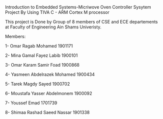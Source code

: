 Introduction to Embedded Systems-Micriwove Oven 
Controller Sysytem Project By Using TIVA C - ARM Cortex M processor

This project is Done by Group of 8 members of CSE and ECE departements at Faculty of Engineering Ain Shams Univeristy.


Members:


1- Omar Ragab Mohamed              1901171

2- Mina Gamal Fayez Labib          1900101

3- Omar Karam Samir Foad           1900868 

4- Yasmeen Abdelrazek Mohamed      1900434  

5- Tarek Magdy Sayed               1900702

6- Moustafa Yasser Abdelmonem      1900092  

7- Youssef Emad                    1701739 

8- Shimaa Rashad Saeed Nassar      1901338

                        
       
           

  

